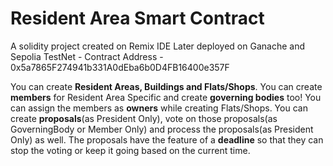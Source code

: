 # Resident Area Smart Contract
A solidity project created on Remix IDE
Later deployed on Ganache and Sepolia TestNet - Contract Address - 0x5a7865F274941b331A0dEba6b0D4FB16400e357F

You can create **Resident Areas, Buildings and Flats/Shops**.
You can create **members** for Resident Area Specific and create **governing bodies** too!
You can assign the members as **owners** while creating Flats/Shops.
You can create **proposals**(as President Only), vote on those proposals(as GoverningBody or Member Only) and process the proposals(as President Only) as well.
The proposals have the feature of a **deadline** so that they can stop the voting or keep it going based on the current time.
